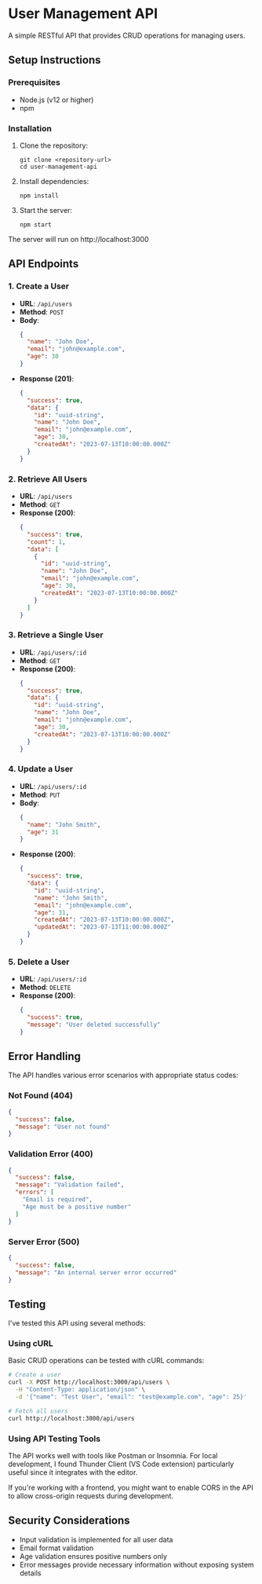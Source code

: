 # User Management API

A simple RESTful API that provides CRUD operations for managing users.

## Setup Instructions

### Prerequisites
- Node.js (v12 or higher)
- npm

### Installation
1. Clone the repository:
   ```
   git clone <repository-url>
   cd user-management-api
   ```

2. Install dependencies:
   ```
   npm install
   ```

3. Start the server:
   ```
   npm start
   ```

The server will run on http://localhost:3000

## API Endpoints

### 1. Create a User
- **URL**: `/api/users`
- **Method**: `POST`
- **Body**:
  ```json
  {
    "name": "John Doe",
    "email": "john@example.com",
    "age": 30
  }
  ```
- **Response (201)**:
  ```json
  {
    "success": true,
    "data": {
      "id": "uuid-string",
      "name": "John Doe",
      "email": "john@example.com",
      "age": 30,
      "createdAt": "2023-07-13T10:00:00.000Z"
    }
  }
  ```

### 2. Retrieve All Users
- **URL**: `/api/users`
- **Method**: `GET`
- **Response (200)**:
  ```json
  {
    "success": true,
    "count": 1,
    "data": [
      {
        "id": "uuid-string",
        "name": "John Doe",
        "email": "john@example.com",
        "age": 30,
        "createdAt": "2023-07-13T10:00:00.000Z"
      }
    ]
  }
  ```

### 3. Retrieve a Single User
- **URL**: `/api/users/:id`
- **Method**: `GET`
- **Response (200)**:
  ```json
  {
    "success": true,
    "data": {
      "id": "uuid-string",
      "name": "John Doe",
      "email": "john@example.com",
      "age": 30,
      "createdAt": "2023-07-13T10:00:00.000Z"
    }
  }
  ```

### 4. Update a User
- **URL**: `/api/users/:id`
- **Method**: `PUT`
- **Body**:
  ```json
  {
    "name": "John Smith",
    "age": 31
  }
  ```
- **Response (200)**:
  ```json
  {
    "success": true,
    "data": {
      "id": "uuid-string",
      "name": "John Smith",
      "email": "john@example.com",
      "age": 31,
      "createdAt": "2023-07-13T10:00:00.000Z",
      "updatedAt": "2023-07-13T11:00:00.000Z"
    }
  }
  ```

### 5. Delete a User
- **URL**: `/api/users/:id`
- **Method**: `DELETE`
- **Response (200)**:
  ```json
  {
    "success": true,
    "message": "User deleted successfully"
  }
  ```

## Error Handling

The API handles various error scenarios with appropriate status codes:

### Not Found (404)
```json
{
  "success": false,
  "message": "User not found"
}
```

### Validation Error (400)
```json
{
  "success": false,
  "message": "Validation failed",
  "errors": [
    "Email is required",
    "Age must be a positive number"
  ]
}
```

### Server Error (500)
```json
{
  "success": false,
  "message": "An internal server error occurred"
}
```

## Testing

I've tested this API using several methods:

### Using cURL

Basic CRUD operations can be tested with cURL commands:

```bash
# Create a user
curl -X POST http://localhost:3000/api/users \
  -H "Content-Type: application/json" \
  -d '{"name": "Test User", "email": "test@example.com", "age": 25}'

# Fetch all users
curl http://localhost:3000/api/users
```

### Using API Testing Tools

The API works well with tools like Postman or Insomnia. For local development, I found Thunder Client (VS Code extension) particularly useful since it integrates with the editor.

If you're working with a frontend, you might want to enable CORS in the API to allow cross-origin requests during development.

## Security Considerations

- Input validation is implemented for all user data
- Email format validation
- Age validation ensures positive numbers only
- Error messages provide necessary information without exposing system details
